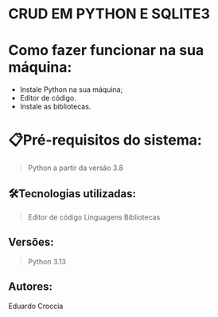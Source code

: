 # CRUD EM PYTHON E SQLITE3

# Como fazer funcionar na sua máquina:

- Instale Python na sua máquina;
- Editor de código.
- Instale as bibliotecas.
# 📋Pré-requisitos do sistema:

> Python a partir da versão 3.8
> 

## 🛠️Tecnologias utilizadas:

> Editor de código
Linguagens
Bibliotecas

## Versões:

> Python 3.13 

## Autores:
Eduardo Croccia

